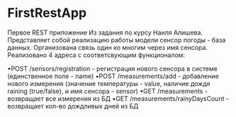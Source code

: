 # FirstRestApp
Первое REST приложение Из задания по курсу Наиля Алишева. 
Представляет собой реализацию работы модели сенсор погоды - база данных. 
Организована связь один ко многим через имя сенсора. 
Реализовано 4 адреса с соответсвующим функционалом: 

•POST /sensors/registration - регистрация нового сенсора в системе (единственное поле - name) 
•POST /measurements/add - добавление нового измерения (значение температуры - value, наличие дождя raining (true/false), и имя сенсора - sensor) 
•GET /measurements - возвращает все измерения из БД 
•GET /measurements/rainyDaysCount - возвращает кол-во дождливых дней из БД
